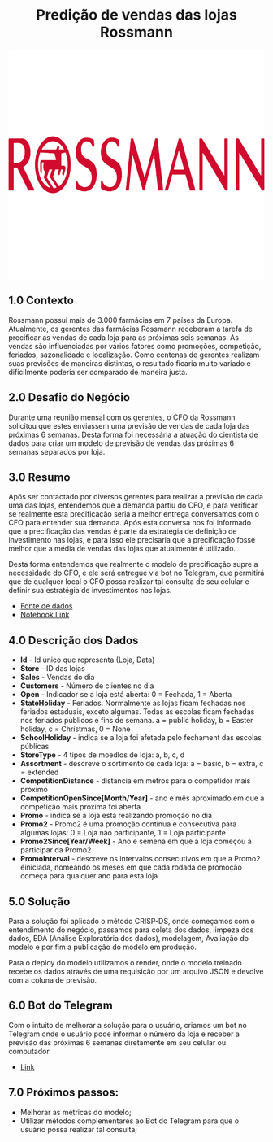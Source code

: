 <h1 align="center"> Predição de vendas das lojas Rossmann</h1> 

<img align="center"  height="450" width="1000" src="https://github.com/FabricioBucher/Rossmann/blob/main/img/rossmann.jpg" >


## 1.0 Contexto

<p> Rossmann possui mais de 3.000 farmácias em 7 países da Europa. Atualmente, os gerentes das farmácias Rossmann receberam a tarefa de precificar as vendas de cada loja para as próximas seis semanas. As vendas são influenciadas por vários fatores como promoções, competição, feriados, sazonalidade e localização. Como centenas de gerentes realizam suas previsões de maneiras distintas, o resultado ficaria muito variado e dificilmente poderia ser comparado de maneira justa.</p>

## 2.0 Desafio do Negócio

<p> Durante uma reunião mensal com os gerentes, o CFO da Rossmann solicitou que estes enviassem uma previsão de vendas de cada loja das próximas 6 semanas. Desta forma foi necessária a atuação do cientista de dados para criar um modelo de previsão de vendas das próximas 6 semanas separados por loja. </p>

## 3.0 Resumo

<p> Após ser contactado por diversos gerentes para realizar a previsão de cada uma das lojas, entendemos que a demanda partiu do CFO, e para verificar se realmente esta precificação seria a melhor entrega conversamos com o CFO para entender sua demanda. Após esta conversa nos foi informado que a precificação das vendas é parte da estratégia de definição de investimento nas lojas, e para isso ele precisaria que a precificação fosse melhor que a média de vendas das lojas que atualmente é utilizado.</p>
<p> Desta forma entendemos que realmente o modelo de precificação supre a necessidade do CFO, e ele será entregue via bot no Telegram, que permitirá que de qualquer local o CFO possa realizar tal consulta de seu celular e definir sua estratégia de investimentos nas lojas.</p>

- [Fonte de dados](https://www.kaggle.com/c/rossmann-store-sales)
- [Notebook Link](https://github.com/FabricioBucher/Rossmann/blob/main/notebooks/m11_v01_store_sales_prediction.ipynb)

## 4.0 Descrição dos Dados

- <b>Id</b> - Id único que representa (Loja, Data)
- <b>Store</b> - ID das lojas
- <b>Sales</b> - Vendas do dia
- <b>Customers</b> - Número de clientes no dia
- <b>Open</b> - Indicador se a loja está aberta: 0 = Fechada, 1 = Aberta
- <b>StateHoliday</b> - Feriados. Normalmente as lojas ficam fechadas nos feriados estaduais, exceto algumas. Todas as escolas ficam fechadas nos feriados públicos e fins de semana. a = public holiday, b = Easter holiday, c = Christmas, 0 = None
- <b>SchoolHoliday</b> - indica se a loja foi afetada pelo fechament das escolas públicas
- <b>StoreType</b> - 4 tipos de moedlos de loja: a, b, c, d
- <b>Assortment</b> - descreve o sortimento de cada loja: a = basic, b = extra, c = extended
- <b>CompetitionDistance</b> - distancia em metros para o competidor mais próximo
- <b>CompetitionOpenSince[Month/Year]</b> - ano e mês aproximado em que a competição mais próxima foi aberta
- <b>Promo</b> - indica se a loja está realizando promoção no dia
- <b>Promo2</b> - Promo2 é uma promoção contínua e consecutiva para algumas lojas: 0 = Loja não participante, 1 = Loja participante
- <b>Promo2Since[Year/Week]</b> - Ano e semena em que a loja começou a participar da Promo2
- <b>PromoInterval</b> - descreve os intervalos consecutivos em que a Promo2 éiniciada, nomeando os meses em que cada rodada de promoção começa para qualquer ano para esta loja

## 5.0 Solução 

<p> Para a solução foi aplicado o método CRISP-DS, onde começamos com o entendimento do negócio, passamos para coleta dos dados, limpeza dos dados, EDA (Análise Exploratória dos dados), modelagem, Avaliação do modelo e por fim a publicação do modelo em produção.</p>

<p> Para o deploy do modelo utilizamos o render, onde o modelo treinado recebe os dados através de uma requisição por um arquivo JSON e devolve com a coluna de previsão.</p>

## 6.0 Bot do Telegram

<p> Com o intuito de melhorar a solução para o usuário, criamos um bot no Telegram onde o usuário pode informar o número da loja e receber a previsão das próximas 6 semanas diretamente em seu celular ou computador.</p>

- [Link](https://github.com/FabricioBucher/Rossmann-Bot) 

## 7.0 Próximos passos:

- Melhorar as métricas do modelo;
- Utilizar métodos complementares ao Bot do Telegram para que o usuário possa realizar tal consulta;

